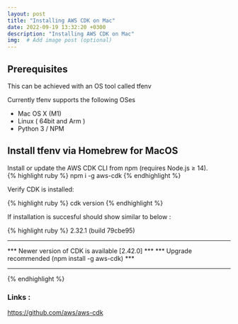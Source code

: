 ```yaml
---
layout: post
title: "Installing AWS CDK on Mac"
date: 2022-09-19 13:32:20 +0300
description: "Installing AWS CDK on Mac"
img:  # Add image post (optional)
---
```


## Prerequisites   

This can be achieved with an OS tool called tfenv

Currently tfenv supports the following OSes

- Mac OS X (M1)
- Linux ( 64bit and Arm )
- Python 3 / NPM 

## Install tfenv via Homebrew for MacOS


Install or update the AWS CDK CLI from npm (requires Node.js ≥ 14).  
{% highlight ruby %}
npm i -g aws-cdk
{% endhighlight %}

Verify CDK is installed:

{% highlight ruby %}
cdk version
{% endhighlight %}

If installation is succesful should show similar to below : 

{% highlight ruby %}
2.32.1 (build 79cbe95)
****************************************************
*** Newer version of CDK is available [2.42.0]   ***
*** Upgrade recommended (npm install -g aws-cdk) ***
****************************************************
{% endhighlight %}


### Links : 

https://github.com/aws/aws-cdk